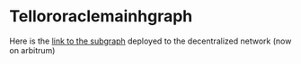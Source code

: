 # Tellororaclemainhgraph

Here is the [link to the subgraph](https://thegraph.com/explorer/subgraphs/5vJKyvzkSDv6kc5vCbyohvXq1KgCczsSVr58jUaPih6S?view=Overview&chain=arbitrum-one) deployed to the decentralized network (now on arbitrum)
